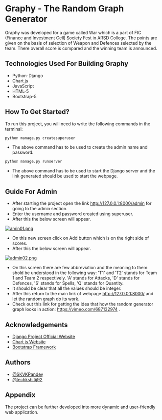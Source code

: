 

# Graphy - The Random Graph Generator

Graphy was developed for a game called War which is a part of FIC (Finance and Investment Cell) Society Fest in ARSD College.
The points are given on the basis of selection of Weapon and Defences selected by the team. There overall score is compared and the winning team is announced.


## Technologies Used For Building Graphy
- Python-Django
- Chart.js
- JavaScript
- HTML-5
- Bootstrap-5



## How To Get Started?

To run this project, you will need to write the following commands in the terminal:

```bash
python manage.py createsuperuser
```

- The above command has to be used to create the admin name and password.

```bash
python manage.py runserver
```

- The above command has to be used to start the Django server and the link generated should be used to start the webpage.




## Guide For Admin

- After starting the project open the link http://127.0.0.1:8000/admin for going to the admin section.
- Enter the username and password created using superuser.
- After this the below screen will appear.

[![amin01.png](https://i.postimg.cc/nMb7W6S0/amin01.png)](https://postimg.cc/SYdJ2thM)

- On this new screen click on Add button which is on the right side of scores.
- After this the below screen will appear.

[![admin02.png](https://i.postimg.cc/zBD1CvJk/admin02.png)](https://postimg.cc/R3Y89MJ3)

- On this screen there are few abbreviation and the meaning to them shold be understood in the following way: 'T1' and 'T2' stands for Team 1 and Team 2 respectively. 'A' stands for Attacks, 'D' stands for Defences, 'S' stands for Spells, 'Q' stands for Quantity.
- It should be clear that all the values should be integer.
- After this return to the main link of webpage http://127.0.0.1:8000/ and let the random graph do its work.
- Check out this link for getting the idea that how the random generator graph looks in action: https://vimeo.com/687132974 .
## Acknowledgements

 - [Django Project Official Website](https://www.djangoproject.com/)
 - [Chart.js Website](https://www.chartjs.org/)
 - [Bootstrap Framework](https://getbootstrap.com/)


## Authors

- [@SKVKPandey](https://github.com/SKVKPandey)
- [@techkshitij92](https://github.com/techkshitij92)


## Appendix

The project can be further developed into more dynamic and user-friendly web application.

